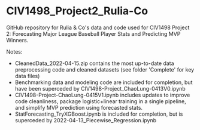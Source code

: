 # CIV1498_Project2_Rulia-Co

GitHub repository for Rulia & Co's data and code used for CIV1498 Project 2: Forecasting Major League Baseball Player Stats and Predicting MVP Winners.

Notes:
- CleanedData_2022-04-15.zip contains the most up-to-date data preprocessing code and cleaned datasets (see folder 'Complete' for key data files)
- Benchmarking data and modeling code are included for completion, but have been superceded by CIV1498-Project_ChaoLung-0413V0.ipynb
- CIV1498-Project-ChaoLung-0415V1.ipynb includes updates to improve code cleanliness, package logistic+linear training in a single pipeline, and simplify MVP prediction using forecasted stats.
- StatForecasting_TryXGBoost.ipynb is included for completion, but is superceded by 2022-04-13_Piecewise_Regression.ipynb
